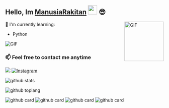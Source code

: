 

<!--
**ManusiaRakitan/ManusiaRakitan** is a ✨ _special_ ✨ repository because its `README.md` (this file) appears on your GitHub profile.

Here are some ideas to get you started:

- 🔭 I’m currently working on ...
- 🌱 I’m currently learning ...
- 👯 I’m looking to collaborate on ...
- 🤔 I’m looking for help with ...
- 💬 Ask me about ...
- 📫 How to reach me: ...
- 😄 Pronouns: ...
- ⚡ Fun fact: Lo Semua Kontol
-->
## Hello, Im [ManusiaRakitan](https://instagram.com/luphkoala) <img src="https://github.com/TheDudeThatCode/TheDudeThatCode/blob/master/Assets/Hi.gif" width="29px"> :sunglasses:

<img align="right" alt="GIF" height="125px" src="https://i.giphy.com/media/LMt9638dO8dftAjtco/200.webp" />

:page_with_curl: I'm currently learning:

- Python

<img align="center" fit="fill" alt="GIF" src="https://media.giphy.com/media/ZVik7pBtu9dNS/giphy.gif" />

### 📫 Feel free to contact me anytime
[<img src="https://media0.giphy.com/media/Hs0cX9Z3RR77c0MMA7/giphy.gif">](https://t.me/manusiarakitann)
<a href="https://www.instagram.com/luphkoala" target="_blank"><img src="https://img.shields.io/badge/Instagram-%23E4405F.svg?&style=flat-square&logo=instagram&logoColor=white" alt="Instagram"></a>

![github stats](https://github-readme-stats.vercel.app/api?username=ManusiaRakitan&show_icons=true&theme=radical)

![github toplang](https://github-readme-stats.vercel.app/api/top-langs/?username=ManusiaRakitan&layout=compact&theme=nightowl)

![github card](https://github-readme-stats.vercel.app/api/pin/?username=ManusiaRakitan&repo=Kampang-Bot&theme=dark)
![github card](https://github-readme-stats.vercel.app/api/pin/?username=ManusiaRakitan&repo=Koala&theme=nightowl)
![github card](https://github-readme-stats.vercel.app/api/pin/?username=ManusiaRakitan&repo=Megazord&theme=dark)
![github card](https://github-readme-stats.vercel.app/api/pin/?username=ManusiaRakitan&repo=mytelegramorg&theme=nightowl)
